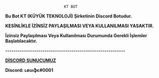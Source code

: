                               KT BOT

**Bu Bot KT (KÜYÜK TEKNOLOJİ) Şirketinin Discord Botudur.**

**KESİNLİKLE İZİNSİZ PAYLAŞILMASI VEYA KULLANILMASI YASAKTIR.**

**İzinsiz Paylaşılması Veya Kullanılması Durumunda Gerekli İşlemler Başlatılacaktır.**

**----------------------------------------------------------**

**[DİSCORD SUNUCUMUZ](https://discord.gg/n93N78vC9m)**

**Discord: ʟøʊıֆɛ#0001**
